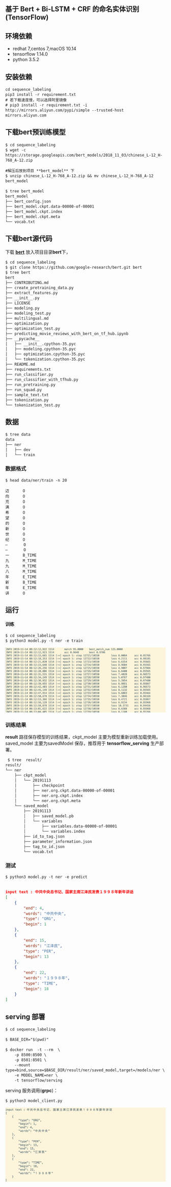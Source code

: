 
## 基于 Bert + Bi-LSTM + CRF 的命名实体识别(TensorFlow)

## 环境依赖

 - redhat 7,centos 7,macOS 10.14
 - tensorflow 1.14.0
 - python 3.5.2

## 安装依赖
        
    cd sequence_labeling
    pip3 install -r requirement.txt
    # 若下载速度慢，可以选择阿里镜像
    # pip3 install -r requirement.txt -i http://mirrors.aliyun.com/pypi/simple --trusted-host mirrors.aliyun.com

## 下载bert预训练模型

    $ cd sequence_labeling
    $ wget -c https://storage.googleapis.com/bert_models/2018_11_03/chinese_L-12_H-768_A-12.zip
    
    #解压后放到项目 **bert_model** 下
    $ unzip chinese_L-12_H-768_A-12.zip && mv chinese_L-12_H-768_A-12 bert_model
    
    $ tree bert_model
    bert_model
    ├── bert_config.json
    ├── bert_model.ckpt.data-00000-of-00001
    ├── bert_model.ckpt.index
    ├── bert_model.ckpt.meta
    └── vocab.txt

## 下载bert源代码
下载 [**bert**](https://github.com/google-research/bert) 放入项目目录**bert**下，

    $ cd sequence_labeling
    $ git clone https://github.com/google-research/bert.git bert
    $ tree bert
    bert
    ├── CONTRIBUTING.md
    ├── create_pretraining_data.py
    ├── extract_features.py
    ├── __init__.py
    ├── LICENSE
    ├── modeling.py
    ├── modeling_test.py
    ├── multilingual.md
    ├── optimization.py
    ├── optimization_test.py
    ├── predicting_movie_reviews_with_bert_on_tf_hub.ipynb
    ├── __pycache__
    │   ├── __init__.cpython-35.pyc
    │   ├── modeling.cpython-35.pyc
    │   ├── optimization.cpython-35.pyc
    │   └── tokenization.cpython-35.pyc
    ├── README.md
    ├── requirements.txt
    ├── run_classifier.py
    ├── run_classifier_with_tfhub.py
    ├── run_pretraining.py
    ├── run_squad.py
    ├── sample_text.txt
    ├── tokenization.py
    └── tokenization_test.py
    
## 数据

    $ tree data
    data
    ├── ner
    │   ├── dev
    │   └── train
    
### 数据格式


    $ head data/ner/train -n 20
    
    迈      O
    向      O
    充      O
    满      O
    希      O
    望      O
    的      O
    新      O
    世      O
    纪      O
    —       O
    —       O
    一      B_TIME
    九      M_TIME
    九      M_TIME
    八      M_TIME
    年      E_TIME
    新      B_TIME
    年      E_TIME
    讲      O
    

## 运行
#### 训练
    
    $ cd sequence_labeling
    $ python3 model.py -t ner -e train
    
![](media/15736923637849.jpg)

### 训练结果

**result** 路径保存模型的训练结果，ckpt_model 主要为模型重新训练加载使用。saved_model 主要为savedModel 保存，推荐用于 **tensorflow_serving**  生产部署。

     $ tree  result/
    result/
    └── ner
        ├── ckpt_model
        │   └── 20191113
        │       ├── checkpoint
        │       ├── ner.org.ckpt.data-00000-of-00001
        │       ├── ner.org.ckpt.index
        │       └── ner.org.ckpt.meta
        └── saved_model
            ├── 20191113
            │   ├── saved_model.pb
            │   └── variables
            │       ├── variables.data-00000-of-00001
            │       └── variables.index
            ├── id_to_tag.json
            ├── parameter_information.json
            ├── tag_to_id.json
            └── vocab.txt

### 测试

    $ python3 model.py -t ner -e predict

```json

input text : 中共中央总书记、国家主席江泽民发表１９９８年新年讲话
[
    {
        "end": 4,
        "words": "中共中央",
        "type": "ORG",
        "begin": 1
    },
    {
        "end": 15,
        "words": "江泽民",
        "type": "PER",
        "begin": 13
    },
    {
        "end": 22,
        "words": "１９９８年",
        "type": "TIME",
        "begin": 18
    }
]

```

## serving 部署

    $ cd sequence_labeling
    
    $ BASE_DIR="$(pwd)"
    
    $ docker run  -t --rm  \
        -p 8500:8500 \
        -p 8501:8501 \
        --mount  type=bind,source=$BASE_DIR/result/ner/saved_model,target=/models/ner \
        -e MODEL_NAME=ner \
        -t tensorflow/serving
    

serving 服务调用(**grpc**)：

    $ python3 model_client.py


![](media/15736926131208.jpg)



